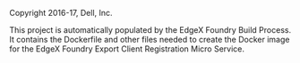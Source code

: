 Copyright 2016-17, Dell, Inc.

This project is automatically populated by the EdgeX Foundry Build Process.
It contains the Dockerfile and other files needed to create the Docker image for the EdgeX Foundry Export Client Registration Micro Service.

